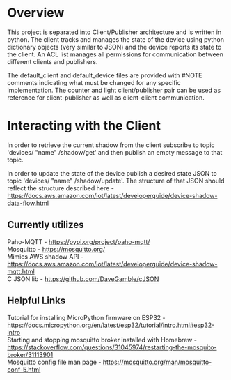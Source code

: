 # Overview
This project is separated into Client/Publisher architecture and is written in python. The client tracks and manages the state of the device using python dictionary objects 
(very similar to JSON) and the device reports its state to the client. An ACL list manages all permissions for communication between different clients and publishers.

The default_client and default_device files are provided with #NOTE comments indicating what must be changed for any specific implementation. The counter and light 
client/publisher pair can be used as reference for client-publisher as well as client-client communication.

# Interacting with the Client
In order to retrieve the current shadow from the client subscribe to topic 'devices/ "name" /shadow/get' and then publish an empty message to that topic.

In order to update the state of the device publish a desired state JSON to topic 'devices/ "name" /shadow/update'.
The structure of that JSON should reflect the structure described here - https://docs.aws.amazon.com/iot/latest/developerguide/device-shadow-data-flow.html

## Currently utilizes
Paho-MQTT - https://pypi.org/project/paho-mqtt/  
Mosquitto - https://mosquitto.org/  
Mimics AWS shadow API - https://docs.aws.amazon.com/iot/latest/developerguide/device-shadow-mqtt.html  
C JSON lib - https://github.com/DaveGamble/cJSON

## Helpful Links
Tutorial for installing MicroPython firmware on ESP32 - https://docs.micropython.org/en/latest/esp32/tutorial/intro.html#esp32-intro  
Starting and stopping mosquitto broker installed with Homebrew - https://stackoverflow.com/questions/31045974/restarting-the-mosquito-broker/31113901  
Mosquitto config file man page - https://mosquitto.org/man/mosquitto-conf-5.html

